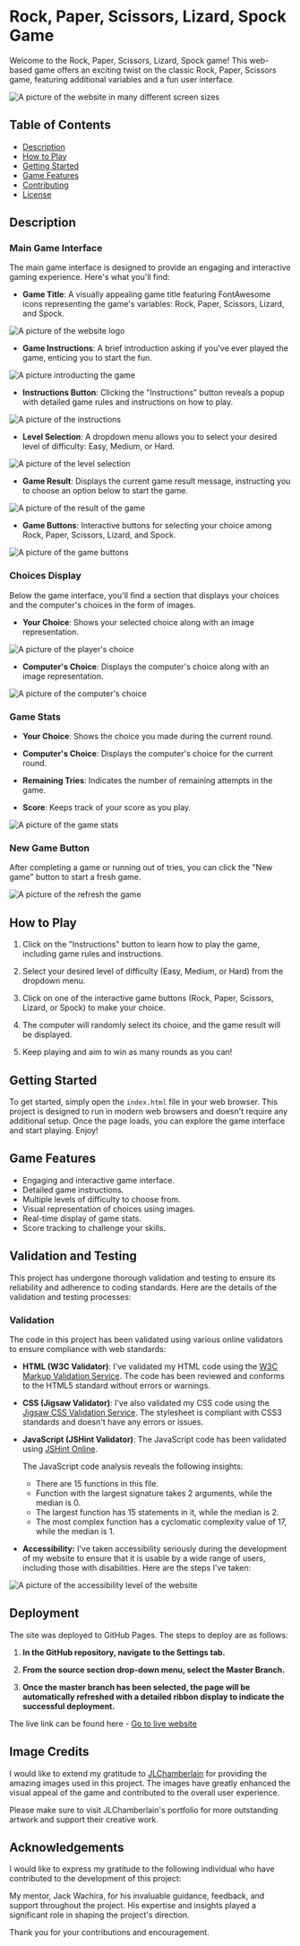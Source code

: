 # Rock, Paper, Scissors, Lizard, Spock Game

Welcome to the Rock, Paper, Scissors, Lizard, Spock game! This web-based game offers an exciting twist on the classic Rock, Paper, Scissors game, featuring additional variables and a fun user interface.

![A picture of the website in many different screen sizes](documentation/Rock,_Paper_Scissors_Lizard_Spock_game_mockup.png)

## Table of Contents

- [Description](#description)
- [How to Play](#how-to-play)
- [Getting Started](#getting-started)
- [Game Features](#game-features)
- [Contributing](#contributing)
- [License](#license)

## Description

### Main Game Interface

The main game interface is designed to provide an engaging and interactive gaming experience. Here's what you'll find:

- **Game Title**: A visually appealing game title featuring FontAwesome icons representing the game's variables: Rock, Paper, Scissors, Lizard, and Spock.

![A picture of the website logo](documentation/logo.png)

- **Game Instructions**: A brief introduction asking if you've ever played the game, enticing you to start the fun.

![A picture introducting the game](documentation/question.png)

- **Instructions Button**: Clicking the "Instructions" button reveals a popup with detailed game rules and instructions on how to play.

![A picture of the instructions](documentation/instructions_2.png)

- **Level Selection**: A dropdown menu allows you to select your desired level of difficulty: Easy, Medium, or Hard.

![A picture of the level selection](documentation/level.png)

- **Game Result**: Displays the current game result message, instructing you to choose an option below to start the game.

![A picture of the result of the game](documentation/result.png)

- **Game Buttons**: Interactive buttons for selecting your choice among Rock, Paper, Scissors, Lizard, and Spock.

![A picture of the game buttons](documentation/buttons.png)

### Choices Display

Below the game interface, you'll find a section that displays your choices and the computer's choices in the form of images.

- **Your Choice**: Shows your selected choice along with an image representation.

![A picture of the player's choice](documentation/player_choice.png)

- **Computer's Choice**: Displays the computer's choice along with an image representation.

![A picture of the computer's choice](documentation/computer_choice.png)

### Game Stats

- **Your Choice**: Shows the choice you made during the current round.

- **Computer's Choice**: Displays the computer's choice for the current round.

- **Remaining Tries**: Indicates the number of remaining attempts in the game.

- **Score**: Keeps track of your score as you play.

![A picture of the game stats](documentation/game_stats.png)

### New Game Button

After completing a game or running out of tries, you can click the "New game" button to start a fresh game.

![A picture of the refresh the game](documentation/new_game_button.png)

## How to Play

1. Click on the "Instructions" button to learn how to play the game, including game rules and instructions.

2. Select your desired level of difficulty (Easy, Medium, or Hard) from the dropdown menu.

3. Click on one of the interactive game buttons (Rock, Paper, Scissors, Lizard, or Spock) to make your choice.

4. The computer will randomly select its choice, and the game result will be displayed.

5. Keep playing and aim to win as many rounds as you can!

## Getting Started

To get started, simply open the `index.html` file in your web browser. This project is designed to run in modern web browsers and doesn't require any additional setup. Once the page loads, you can explore the game interface and start playing. Enjoy!

## Game Features

- Engaging and interactive game interface.
- Detailed game instructions.
- Multiple levels of difficulty to choose from.
- Visual representation of choices using images.
- Real-time display of game stats.
- Score tracking to challenge your skills.

## Validation and Testing

This project has undergone thorough validation and testing to ensure its reliability and adherence to coding standards. Here are the details of the validation and testing processes:

### Validation

The code in this project has been validated using various online validators to ensure compliance with web standards:

- **HTML (W3C Validator)**: I've validated my HTML code using the [W3C Markup Validation Service](https://validator.w3.org/). The code has been reviewed and conforms to the HTML5 standard without errors or warnings.

- **CSS (Jigsaw Validator)**: I've also validated my CSS code using the [Jigsaw CSS Validation Service](https://jigsaw.w3.org/css-validator/). The stylesheet is compliant with CSS3 standards and doesn't have any errors or issues.

- **JavaScript (JSHint Validator)**: The JavaScript code has been validated using [JSHint Online](https://jshint.com/).

   The JavaScript code analysis reveals the following insights:

   - There are 15 functions in this file.
   - Function with the largest signature takes 2 arguments, while the median is 0.
   - The largest function has 15 statements in it, while the median is 2.
   - The most complex function has a cyclomatic complexity value of 17, while the median is 1.

- **Accessibility:** I've taken accessibility seriously during the development of my website to ensure that it is usable by a wide range of users, including those with disabilities. Here are the steps I've taken:

![A picture of the accessibility level of the website](documentation/accessibility.png)

## Deployment

The site was deployed to GitHub Pages. The steps to deploy are as follows:

1. **In the GitHub repository, navigate to the Settings tab.**
   
2. **From the source section drop-down menu, select the Master Branch.**
   
3. **Once the master branch has been selected, the page will be automatically refreshed with a detailed ribbon display to indicate the successful deployment.**

The live link can be found here - [Go to live website](https://lucaspbj.github.io/Project-milestone-2/)

## Image Credits

I would like to extend my gratitude to [JLChamberlain](https://github.com/JLChamberlain) for providing the amazing images used in this project. The images have greatly enhanced the visual appeal of the game and contributed to the overall user experience.

Please make sure to visit JLChamberlain's portfolio for more outstanding artwork and support their creative work.

## Acknowledgements

I would like to express my gratitude to the following individual who have contributed to the development of this project:

My mentor, Jack Wachira, for his invaluable guidance, feedback, and support throughout the project. His expertise and insights played a significant role in shaping the project's direction.

Thank you for your contributions and encouragement.

